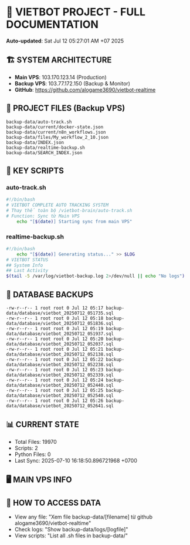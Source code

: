 # 🤖 VIETBOT PROJECT - FULL DOCUMENTATION
**Auto-updated**: Sat Jul 12 05:27:01 AM +07 2025

## 🏗️ SYSTEM ARCHITECTURE
- **Main VPS**: 103.170.123.14 (Production)
- **Backup VPS**: 103.77.172.150 (Backup & Monitor)
- **GitHub**: https://github.com/alogame3690/vietbot-realtime

## 📁 PROJECT FILES (Backup VPS)
```
backup-data/auto-track.sh
backup-data/current/docker-state.json
backup-data/current/n8n_workflows.json
backup-data/files/My_workflow_2_10.json
backup-data/INDEX.json
backup-data/realtime-backup.sh
backup-data/SEARCH_INDEX.json
```

## 🔧 KEY SCRIPTS
### auto-track.sh
```bash
#!/bin/bash
# VIETBOT COMPLETE AUTO TRACKING SYSTEM
# Thay thế toàn bộ /vietbot-brain/auto-track.sh
# Function: Sync từ Main VPS
    echo "[$(date)] Starting sync from main VPS"
```
### realtime-backup.sh
```bash
#!/bin/bash
    echo "[$(date)] Generating status..." >> $LOG
# VIETBOT STATUS
## System Info
## Last Activity
$(tail -5 /var/log/vietbot-backup.log 2>/dev/null || echo "No logs")
```

## 💾 DATABASE BACKUPS
```
-rw-r--r-- 1 root root 0 Jul 12 05:17 backup-data/database/vietbot_20250712_051735.sql
-rw-r--r-- 1 root root 0 Jul 12 05:18 backup-data/database/vietbot_20250712_051836.sql
-rw-r--r-- 1 root root 0 Jul 12 05:19 backup-data/database/vietbot_20250712_051937.sql
-rw-r--r-- 1 root root 0 Jul 12 05:20 backup-data/database/vietbot_20250712_052037.sql
-rw-r--r-- 1 root root 0 Jul 12 05:21 backup-data/database/vietbot_20250712_052138.sql
-rw-r--r-- 1 root root 0 Jul 12 05:22 backup-data/database/vietbot_20250712_052238.sql
-rw-r--r-- 1 root root 0 Jul 12 05:23 backup-data/database/vietbot_20250712_052339.sql
-rw-r--r-- 1 root root 0 Jul 12 05:24 backup-data/database/vietbot_20250712_052440.sql
-rw-r--r-- 1 root root 0 Jul 12 05:25 backup-data/database/vietbot_20250712_052540.sql
-rw-r--r-- 1 root root 0 Jul 12 05:26 backup-data/database/vietbot_20250712_052641.sql
```

## 📊 CURRENT STATE
- Total Files: 19970
- Scripts: 2
- Python Files: 0
- Last Sync: 2025-07-10 16:18:50.896721968 +0700

## 🖥️ MAIN VPS INFO


## 🚨 HOW TO ACCESS DATA
- View any file: "Xem file backup-data/[filename] từ github alogame3690/vietbot-realtime"
- Check logs: "Show backup-data/logs/[logfile]"
- View scripts: "List all .sh files in backup-data/"

